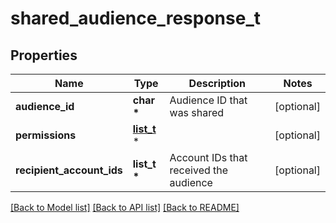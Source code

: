 # shared_audience_response_t

## Properties
Name | Type | Description | Notes
------------ | ------------- | ------------- | -------------
**audience_id** | **char \*** | Audience ID that was shared | [optional] 
**permissions** | [**list_t**](role.md) \* |  | [optional] 
**recipient_account_ids** | **list_t \*** | Account IDs that received the audience | [optional] 

[[Back to Model list]](../README.md#documentation-for-models) [[Back to API list]](../README.md#documentation-for-api-endpoints) [[Back to README]](../README.md)


